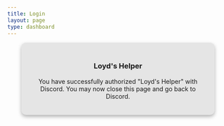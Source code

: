 ```yaml
---
title: Login
layout: page
type: dashboard
---
```

<div id="fullpage">
<style>
    .beta-box {
        position: absolute;
        top: calc(50% - 8px);
        left: calc(50% + 65px);
        transform: translateY(-50%);
        border: 2px solid black;
        border-radius: 5px;
        display: inline-flex;
        align-items: center;
        justify-content: center;
        vertical-align: super;
    }

    .dashboard-text {
        display: inline-block;
        vertical-align: middle;
        text-align: center;
    }

    .h3-container {
        position: relative;
    }
</style>
<style>
    hr.has-background-black {
        display: none;
    }

    h1.title {
        display: none;
    }

    button {
        background-color: #FFFFFF;
        color: #111111;
        padding: 10px;
        font-size: 18px;
        border: none;
        border-radius: 4px;
        cursor: pointer;
        transition: background-color 0.3s;
        box-shadow: 0 4px 8px rgba(0, 0, 0, 0.2);
        border: 0.5px solid black;
    }

    button img {
        width: auto;
        height: 25px;
        vertical-align: middle;
        margin-right: 1.2px;
        display: inline-block;
        padding-bottom: 5px;
    }

    .login-container {
        background-color: #E5E5E5;
        border-radius: 10px;
        box-shadow: 0 4px 8px rgba(0, 0, 0, 0.3);
        padding: 20px;
        text-align: center;
        max-width: 400px;
        width: 90%;
        margin: 0 auto;
    }
</style>

<body>

<div class="login-container">
    <h3 class="h3-container">
        <span class="dashboard-text">Loyd's Helper</span>
    </h3>
    <p>You have successfully authorized "Loyd's Helper" with Discord. You may now close this page and go back to Discord.</p>
</div>
<div id="error-message" style="color: red;"></div>

<script src="https://api.scyted.tv/wave-development/dashboard/page-loading-script.js"></script>
<script async src="https://www.googletagmanager.com/gtag/js?id=G-LF3ZTHGQHE"></script>
<script src="dashboard-script.js"></script>
<script src="error-script.js"></script>

</body>
</div>